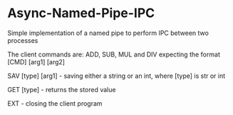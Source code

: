 # Async-Named-Pipe-IPC

Simple implementation of a named pipe to perform IPC between two processes

The client commands are:
ADD, SUB, MUL and DIV expecting the format [CMD] [arg1] [arg2]

SAV [type] [arg1] - saving either a string or an int, where [type] is str or int

GET [type] - returns the stored value

EXT - closing the client program
